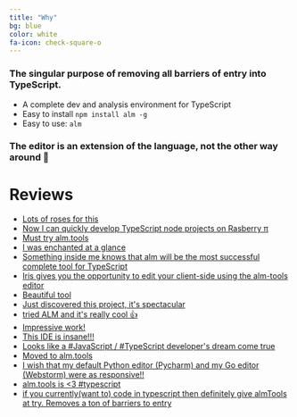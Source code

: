 ```yaml
---
title: "Why"
bg: blue
color: white
fa-icon: check-square-o
---
```


### The singular purpose of removing all barriers of entry into TypeScript.

* A complete dev and analysis environment for TypeScript
* Easy to install `npm install alm -g`
* Easy to use: `alm`

### The editor is an extension of the language, not the other way around 🌹

# Reviews

* [Lots of roses for this](https://twitter.com/attilah/status/738177022669660161)
* [Now I can quickly develop TypeScript node projects on Rasberry π](https://twitter.com/xperiments/status/738691522854563840)
* [Must try alm.tools](https://gitter.im/Microsoft/TypeScript?at=57614b35b8ad3d5d7ee04c99)
* [I was enchanted at a glance](https://twitter.com/finderlustiga/status/743931150410911744)
* [Something inside me knows that alm will be the most successful complete tool for TypeScript](https://gitter.im/alm-tools/alm?at=576505b3bd67400679daa19e)
* [Iris gives you the opportunity to edit your client-side using the alm-tools editor](https://kataras.gitbooks.io/iris/content/plugin-editor.html)
* [Beautiful tool](https://twitter.com/aiyswu/status/753478167021494272)
* [Just discovered this project, it's spectacular](https://github.com/alm-tools/alm/issues/133#issuecomment-234440978)
* [tried ALM and it's really cool 👍](https://twitter.com/erodot_/status/758034091807744004)
* [Impressive work!](https://twitter.com/overthink/status/762409236085211136)
* [This IDE is insane!!!](https://github.com/alm-tools/alm/issues/160)
* [Looks like a #JavaScript / #TypeScript developer's dream come true](https://twitter.com/nitish_dayal/status/764439330240602112)
* [Moved to alm.tools](https://twitter.com/simon_matt_/status/775408226741395457)
* [I wish that my default Python editor (Pycharm) and my Go editor (Webstorm) were as responsive!!](https://twitter.com/carlcaulkett/status/816041605551587329)
* [alm.tools is <3 #typescript](https://twitter.com/garryvictor1/status/832879992853794816)
* [if you currently(want to) code in typescript then definitely give almTools at try. Removes a ton of barriers to entry](https://twitter.com/feralcode/status/900074203684102144)
